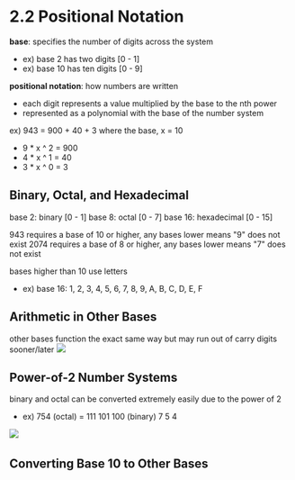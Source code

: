 # 2.2 Positional Notation
**base**: specifies the number of digits across the system
- ex) base 2 has two digits [0 - 1]
- ex) base 10 has ten digits [0 - 9]

**positional notation**: how numbers are written
- each digit represents a value multiplied by the base to the nth power
- represented as a polynomial with the base of the number system

ex) 943 = 900 + 40 + 3
where the base, x = 10
- 9 * x ^ 2 = 900
- 4 * x ^ 1 = 40
- 3 * x ^ 0 = 3

## Binary, Octal, and Hexadecimal 
base 2: binary [0 - 1]
base 8: octal [0 - 7]
base 16: hexadecimal [0 - 15]

943 requires a base of 10 or higher, any bases lower means "9" does not exist
2074 requires a base of 8 or higher, any bases lower means "7" does not exist

bases higher than 10 use letters
- ex) base 16: 1, 2, 3, 4, 5, 6, 7, 8, 9, A, B, C, D, E, F

## Arithmetic in Other Bases
other bases function the exact same way but may run out of carry digits sooner/later
![](..\..\.pastes\2021-06-18-16-57-11.png)

## Power-of-2 Number Systems
binary and octal can be converted extremely easily due to the power of 2
- ex) 754 (octal) = 111 101 100 (binary)
                 7     5     4

![](..\..\.pastes\2021-06-18-16-59-38.png)

## Converting Base 10 to Other Bases